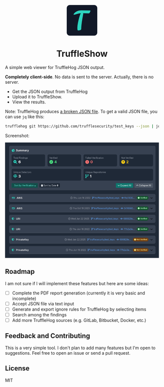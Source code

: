 <div align="center">
<img src="./src/public/android-chrome-192x192.png" alt="TruffleShow Logo" width="100" height="100">
<h1>TruffleShow</h1>
</div>

A simple web viewer for TruffleHog JSON output.

**Completely client-side**. No data is sent to the server. Actually, there is no server.

- Get the JSON output from TruffleHog
- Upload it to TruffleShow.
- View the results.

Note: TruffleHog produces [a broken JSON file](https://github.com/trufflesecurity/trufflehog/issues/2164). To get a valid JSON file, you can use `jq` like this:

```sh
trufflehog git https://github.com/trufflesecurity/test_keys --json | jq -s . > trufflehog.json
```

Screenshot:

![TruffleShow Screenshot](./ss.png)

## Roadmap

I am not sure if I will implement these features but here are some ideas:

- [ ] Complete the PDF report generation (currently it is very basic and incomplete)
- [ ] Accept JSON file via text input
- [ ] Generate and export ignore rules for TruffleHog by selecting items
- [ ] Search among the findings
- [ ] Add more TruffleHog sources (e.g. GitLab, Bitbucket, Docker, etc.)

## Feedback and Contributing

This is a very simple tool. I don't plan to add many features but I'm open to suggestions. Feel free to open an issue or send a pull request.

## License

MIT
